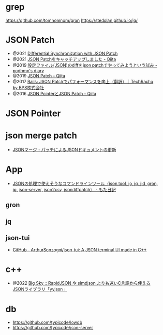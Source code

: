 # grep
https://github.com/tomnomnom/gron
https://stedolan.github.io/jq/

# JSON Patch
- @2021 [Differential Synchronization with JSON Patch](https://saswat.dev/differential-synchronization-with-json-patch/)
- @2021 [JSON Patchをキャッチアップしました - Qiita](https://qiita.com/zhang_yid/items/31358f9b2922165ce78d)
- @2019 [設定ファイル(JSON)のdiffをjson patchでやってみようという試み - podhmo's diary](https://pod.hatenablog.com/entry/2019/01/30/210209)
- @2019 [JSON Patch - Qiita](https://qiita.com/syantien/items/b3d6dfe8634713c61d33)
- @2017 [Rails: JSON Patchでパフォーマンスを向上（翻訳）｜TechRacho by BPS株式会社](https://techracho.bpsinc.jp/hachi8833/2017_12_11/49065)
- @2016 [JSON PointerとJSON Patch - Qiita](https://qiita.com/taknuki/items/76d2fda912443b6854a4)

# JSON Pointer

# json merge patch
- [JSONマージ・パッチによるJSONドキュメントの更新](https://docs.oracle.com/cd/F19136_01/adjsn/updating-json-document-json-merge-patch.html)

# App
- [JSONの処理で使えそうなコマンドラインツール（json.tool, jo, jq, jid, gron, jp, json-server, json2csv, jsondiffpatch） - もた日記](https://wonderwall.hatenablog.com/entry/2018/07/22/231500)
## gron
## jq
## json-tui
- [GitHub - ArthurSonzogni/json-tui: A JSON terminal UI made in C++](https://github.com/ArthurSonzogni/json-tui)
# c++
- @2022 [Big Sky :: RapidJSON や simdjson よりも速いC言語から使えるJSONライブラリ「yyjson」](https://mattn.kaoriya.net/software/lang/c/20220320234556.htm)

# db
- https://github.com/typicode/lowdb
- https://github.com/typicode/json-server

